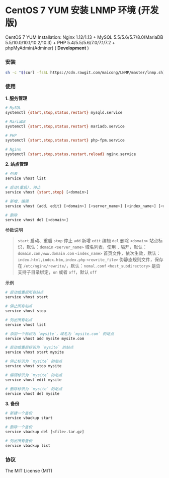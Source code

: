 CentOS 7 YUM 安装 LNMP 环境 (开发版)
=======

CentOS 7 YUM Installation: Nginx 1.12/1.13 + MySQL 5.5/5.6/5.7/8.0(MariaDB 5.5/10.0/10.1/10.2/10.3) + PHP 5.4/5.5/5.6/7.0/7.1/7.2 + phpMyAdmin(Adminer) ( **Development** )

### 安装

```bash
sh -c "$(curl -fsSL https://cdn.rawgit.com/maicong/LNMP/master/lnmp.sh)"
```

### 使用

**1. 服务管理**

```bash
# MySQL
systemctl {start,stop,status,restart} mysqld.service

# MariaDB
systemctl {start,stop,status,restart} mariadb.service

# PHP
systemctl {start,stop,status,restart} php-fpm.service

# Nginx
systemctl {start,stop,status,restart,reload} nginx.service
```

**2. 站点管理**

```bash
# 列表
service vhost list

# 启动(重启)、停止
service vhost {start,stop} [<domain>]

# 新增、编辑
service vhost {add, edit} [<domain>] [<server_name>] [<index_name>] [<rewrite_file>] [<host_subdirectory>]

# 删除
service vhost del [<domain>]
```

参数说明

> `start` 启动、重启
> `stop` 停止
> `add` 新增
> `edit` 编辑
> `del` 删除
> `<domain>` 站点标识，默认：`domain`
> `<server_name>` 域名列表，使用 `,` 隔开，默认：`domain.com,www.domain.com`
> `<index_name>` 首页文件，依次生效，默认：`index.html,index.htm,index.php`
> `<rewrite_file>` 伪静态规则文件，保存在 `/etc/nginx/rewrite/`，默认：`nomal.conf`
> `<host_subdirectory>` 是否支持子目录绑定，`on` 或者 `off`，默认 `off`

示例

```bash
# 启动或重启所有站点
service vhost start

# 停止所有站点
service vhost stop

# 列出所有站点
service vhost list

# 添加一个标识为 `mysite`，域名为 `mysite.com` 的站点
service vhost add mysite mysite.com

# 启动或重启标识为 `mysite` 的站点
service vhost start mysite

# 停止标识为 `mysite` 的站点
service vhost stop mysite

# 编辑标识为 `mysite` 的站点
service vhost edit mysite

# 删除标识为 `mysite` 的站点
service vhost del mysite
```

**3. 备份**

```bash
# 新建一个备份
service vbackup start

# 删除一个备份
service vbackup del [<file>.tar.gz]

# 列出所有备份
service vbackup list
```

### 协议

The MIT License (MIT)
